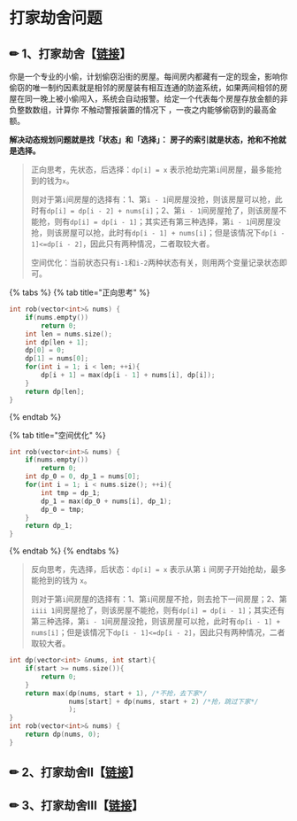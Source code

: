 # 打家劫舍问题

## ✏ 1、**打家劫舍【**[**链接**](https://leetcode-cn.com/problems/house-robber/)**】**

你是一个专业的小偷，计划偷窃沿街的房屋。每间房内都藏有一定的现金，影响你偷窃的唯一制约因素就是相邻的房屋装有相互连通的防盗系统，如果两间相邻的房屋在同一晚上被小偷闯入，系统会自动报警。给定一个代表每个房屋存放金额的非负整数数组，计算你 不触动警报装置的情况下 ，一夜之内能够偷窃到的最高金额。

 **解决动态规划问题就是找「状态」和「选择」：** **房子的索引就是状态，抢和不抢就是选择。**

> 正向思考，先状态，后选择：`dp[i] = x` 表示抢劫完第`i`间房屋，最多能抢到的钱为`x`。
>
> 则对于第`i`间房屋的选择有：1、第`i - 1`间房屋没抢，则该房屋可以抢，此时有`dp[i] = dp[i - 2] + nums[i]`；2、第`i - 1`间房屋抢了，则该房屋不能抢，则有`dp[i] = dp[i - 1]`；其实还有第三种选择，第`i - 1`间房屋没抢，则该房屋可以抢，此时有`dp[i - 1] + nums[i]`；但是该情况下`dp[i - 1]<=dp[i - 2]`，因此只有两种情况，二者取较大者。
>
> 空间优化：当前状态只有`i-1`和`i-2`两种状态有关，则用两个变量记录状态即可。

{% tabs %}
{% tab title="正向思考" %}
```cpp
int rob(vector<int>& nums) {
    if(nums.empty())
        return 0;
    int len = nums.size();
    int dp[len + 1];
    dp[0] = 0;
    dp[1] = nums[0];
    for(int i = 1; i < len; ++i){
        dp[i + 1] = max(dp[i - 1] + nums[i], dp[i]);
    }
    return dp[len];
}
```
{% endtab %}

{% tab title="空间优化" %}
```cpp
int rob(vector<int>& nums) {
    if(nums.empty())
        return 0;
    int dp_0 = 0, dp_1 = nums[0];
    for(int i = 1; i < nums.size(); ++i){
        int tmp = dp_1;
        dp_1 = max(dp_0 + nums[i], dp_1);
        dp_0 = tmp;
    }
    return dp_1;
}
```
{% endtab %}
{% endtabs %}

> 反向思考，先选择，后状态：`dp[i] = x` 表示从第 `i` 间房子开始抢劫，最多能抢到的钱为 `x`。
>
> 则对于第`i`间房屋的选择有：1、第`i`间房屋不抢，则去抢下一间房屋；2、第`iiii 1`间房屋抢了，则该房屋不能抢，则有`dp[i] = dp[i - 1]`；其实还有第三种选择，第`i - 1`间房屋没抢，则该房屋可以抢，此时有`dp[i - 1] + nums[i]`；但是该情况下`dp[i - 1]<=dp[i - 2]`，因此只有两种情况，二者取较大者。

```cpp
int dp(vector<int> &nums, int start){
    if(start >= nums.size()){
        return 0;
    }
    return max(dp(nums, start + 1), /*不抢，去下家*/
               nums[start] + dp(nums, start + 2) /*抢，跳过下家*/
               );
}
int rob(vector<int>& nums) {
    return dp(nums, 0);
}
```

## ✏ 2、打家劫舍II【[链接](https://leetcode-cn.com/problems/house-robber-ii/)】

## ✏ 3、打家劫舍III【[链接](https://leetcode-cn.com/problems/house-robber-iii/)】

